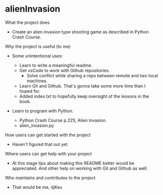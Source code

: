 # alienInvasion


What the project does
- Create an alien invasion type shooting game as described in Python Crash Course.


Why the project is useful (to me)
- Some unintentional uses:
    - Learn to write a meaningful readme.
    - Get vsCode to work with Github repositories.
        - Solve conflict while sharing a repo between remote and two local machines.
    - Learn Git and Github. That's gonna take some more time than I hoped for.
    - Added index.txt to hopefully keep oversight of the lessons in the book.
    
- Learn to program with Python.
    - Python Crash Course p.225, Alien Invasion.
    - alien_invasion.py

How users can get started with the project
- Haven't figured that out yet.


Where users can get help with your project
- At this stage tips about making this README better would be appreciated. And other help on working with Git and Github as well.


Who maintains and contributes to the project
- That would be me, djKeu
